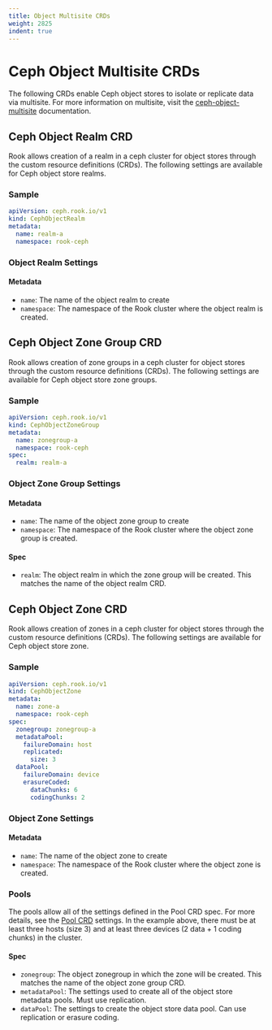 ```yaml
---
title: Object Multisite CRDs
weight: 2825
indent: true
---
```


# Ceph Object Multisite CRDs

The following CRDs enable Ceph object stores to isolate or replicate data via multisite. For more information on multisite, visit the [ceph-object-multisite](/Documentation/ceph-object-multisite.md) documentation.

## Ceph Object Realm CRD

Rook allows creation of a realm in a ceph cluster for object stores through the custom resource definitions (CRDs). The following settings are available for Ceph object store realms.

### Sample

```yaml
apiVersion: ceph.rook.io/v1
kind: CephObjectRealm
metadata:
  name: realm-a
  namespace: rook-ceph
```

### Object Realm Settings

#### Metadata

* `name`: The name of the object realm to create
* `namespace`: The namespace of the Rook cluster where the object realm is created.

## Ceph Object Zone Group CRD

Rook allows creation of zone groups in a ceph cluster for object stores through the custom resource definitions (CRDs). The following settings are available for Ceph object store zone groups.

### Sample

```yaml
apiVersion: ceph.rook.io/v1
kind: CephObjectZoneGroup
metadata:
  name: zonegroup-a
  namespace: rook-ceph
spec:
  realm: realm-a
```

### Object Zone Group Settings

#### Metadata

* `name`: The name of the object zone group to create
* `namespace`: The namespace of the Rook cluster where the object zone group is created.

#### Spec

* `realm`: The object realm in which the zone group will be created. This matches the name of the object realm CRD.

## Ceph Object Zone CRD

Rook allows creation of zones in a ceph cluster for object stores through the custom resource definitions (CRDs). The following settings are available for Ceph object store zone.

### Sample

```yaml
apiVersion: ceph.rook.io/v1
kind: CephObjectZone
metadata:
  name: zone-a
  namespace: rook-ceph
spec:
  zonegroup: zonegroup-a
  metadataPool:
    failureDomain: host
    replicated:
      size: 3
  dataPool:
    failureDomain: device
    erasureCoded:
      dataChunks: 6
      codingChunks: 2
```

### Object Zone Settings

#### Metadata

* `name`: The name of the object zone to create
* `namespace`: The namespace of the Rook cluster where the object zone is created.

### Pools

The pools allow all of the settings defined in the Pool CRD spec. For more details, see the [Pool CRD](ceph-pool-crd.md) settings. In the example above, there must be at least three hosts (size 3) and at least three devices (2 data + 1 coding chunks) in the cluster.

#### Spec

* `zonegroup`: The object zonegroup in which the zone will be created. This matches the name of the object zone group CRD.
* `metadataPool`: The settings used to create all of the object store metadata pools. Must use replication.
* `dataPool`: The settings to create the object store data pool. Can use replication or erasure coding.
